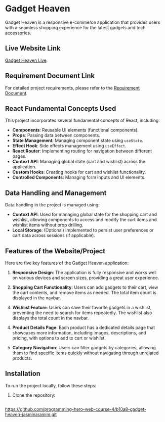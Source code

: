 # Gadget Heaven

Gadget Heaven is a responsive e-commerce application that provides users with a seamless shopping experience for the latest gadgets and tech accessories.

## Live Website Link

 [Gadget Heaven Live](https://warm-profiterole-3f8302.netlify.app/).

## Requirement Document Link

For detailed project requirements, please refer to the [Requirement Document](https://github.com/ProgrammingHero1/B10-A8-gadget-heaven/blob/main/Batch-10_Assignment-08-.pdf).

## React Fundamental Concepts Used

This project incorporates several fundamental concepts of React, including:

- **Components**: Reusable UI elements (functional components).
- **Props**: Passing data between components.
- **State Management**: Managing component state using `useState`.
- **Effect Hook**: Side effects management using `useEffect`.
- **React Router**: Implementing routing for navigation between different pages.
- **Context API**: Managing global state (cart and wishlist) across the application.
- **Custom Hooks**: Creating hooks for cart and wishlist functionality.
- **Controlled Components**: Managing form inputs and UI elements.
  
## Data Handling and Management

Data handling in the project is managed using:

- **Context API**: Used for managing global state for the shopping cart and wishlist, allowing components to access and modify the cart items and wishlist items without prop drilling.
- **Local Storage**: (Optional) Implemented to persist user preferences or cart data across sessions (if applicable).

## Features of the Website/Project

Here are five key features of the Gadget Heaven application:

1. **Responsive Design**: The application is fully responsive and works well on various devices and screen sizes, providing a great user experience.

2. **Shopping Cart Functionality**: Users can add gadgets to their cart, view the cart contents, and remove items as needed. The total item count is displayed in the navbar.

3. **Wishlist Feature**: Users can save their favorite gadgets in a wishlist, preventing the need to search for items repeatedly. The wishlist also displays the total count in the navbar.

4. **Product Details Page**: Each product has a dedicated details page that showcases more information, including images, descriptions, and pricing, with options to add to cart or wishlist.

5. **Category Navigation**: Users can filter gadgets by categories, allowing them to find specific items quickly without navigating through unrelated products.

## Installation

To run the project locally, follow these steps:

1. Clone the repository:

   ```bash
  https://github.com/programming-hero-web-course-4/b10a8-gadget-heaven-jasminaramim.git
